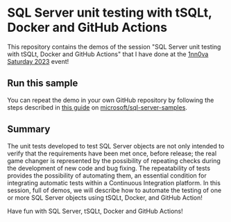 # SQL Server unit testing with tSQLt, Docker and GitHub Actions 

This repository contains the demos of the session "SQL Server unit testing with tSQLt, Docker and GitHub Actions" that I have done at the [1nn0va Saturday 2023](https://1nn0vasat2023.1nn0va.it/agenda.html) event!

## Run this sample

You can repeat the demo in your own GitHub repository by following the steps described in [this guide](https://github.com/microsoft/sql-server-samples/blob/master/samples/containers/unit-testing/tsqlt-docker/README.md) on [microsoft/sql-server-samples](https://github.com/microsoft/sql-server-samples).

## Summary

The unit tests developed to test SQL Server objects are not only intended to verify that the requirements have been met once, before release; the real game changer is represented by the possibility of repeating checks during the development of new code and bug fixing. The repeatability of tests provides the possibility of automating them, an essential condition for integrating automatic tests within a Continuous Integration platform. In this session, full of demos, we will describe how to automate the testing of one or more SQL Server objects using tSQLt, Docker, and GitHub Action!

Have fun with SQL Server, tSQLt, Docker and GitHub Actions!